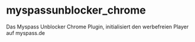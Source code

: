 myspassunblocker_chrome
=======================

Das Myspass Unblocker Chrome Plugin, initialisiert den werbefreien Player auf myspass.de
